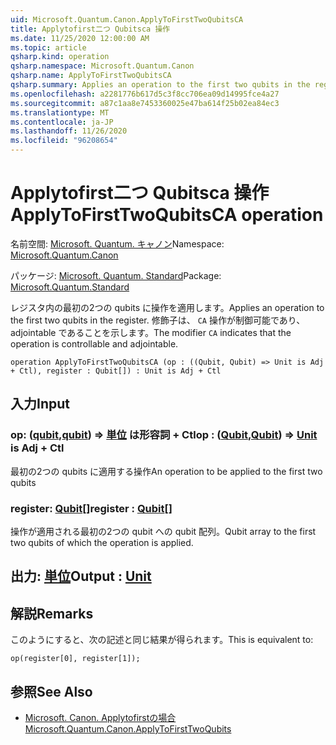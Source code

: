 ```yaml
---
uid: Microsoft.Quantum.Canon.ApplyToFirstTwoQubitsCA
title: Applytofirst二つ Qubitsca 操作
ms.date: 11/25/2020 12:00:00 AM
ms.topic: article
qsharp.kind: operation
qsharp.namespace: Microsoft.Quantum.Canon
qsharp.name: ApplyToFirstTwoQubitsCA
qsharp.summary: Applies an operation to the first two qubits in the register. The modifier `CA` indicates that the operation is controllable and adjointable.
ms.openlocfilehash: a2281776b617d5c3f8cc706ea09d14995fce4a27
ms.sourcegitcommit: a87c1aa8e7453360025e47ba614f25b02ea84ec3
ms.translationtype: MT
ms.contentlocale: ja-JP
ms.lasthandoff: 11/26/2020
ms.locfileid: "96208654"
---
```

# <a name="applytofirsttwoqubitsca-operation"></a><span data-ttu-id="2f703-102">Applytofirst二つ Qubitsca 操作</span><span class="sxs-lookup"><span data-stu-id="2f703-102">ApplyToFirstTwoQubitsCA operation</span></span>

<span data-ttu-id="2f703-103">名前空間: [Microsoft. Quantum. キャノン](xref:Microsoft.Quantum.Canon)</span><span class="sxs-lookup"><span data-stu-id="2f703-103">Namespace: [Microsoft.Quantum.Canon](xref:Microsoft.Quantum.Canon)</span></span>

<span data-ttu-id="2f703-104">パッケージ: [Microsoft. Quantum. Standard](https://nuget.org/packages/Microsoft.Quantum.Standard)</span><span class="sxs-lookup"><span data-stu-id="2f703-104">Package: [Microsoft.Quantum.Standard](https://nuget.org/packages/Microsoft.Quantum.Standard)</span></span>


<span data-ttu-id="2f703-105">レジスタ内の最初の2つの qubits に操作を適用します。</span><span class="sxs-lookup"><span data-stu-id="2f703-105">Applies an operation to the first two qubits in the register.</span></span>
<span data-ttu-id="2f703-106">修飾子は、 `CA` 操作が制御可能であり、adjointable であることを示します。</span><span class="sxs-lookup"><span data-stu-id="2f703-106">The modifier `CA` indicates that the operation is controllable and adjointable.</span></span>

```qsharp
operation ApplyToFirstTwoQubitsCA (op : ((Qubit, Qubit) => Unit is Adj + Ctl), register : Qubit[]) : Unit is Adj + Ctl
```


## <a name="input"></a><span data-ttu-id="2f703-107">入力</span><span class="sxs-lookup"><span data-stu-id="2f703-107">Input</span></span>

### <a name="op--qubitqubit--unit--is-adj--ctl"></a><span data-ttu-id="2f703-108">op: ([qubit](xref:microsoft.quantum.lang-ref.qubit),[qubit](xref:microsoft.quantum.lang-ref.qubit)) => [単位](xref:microsoft.quantum.lang-ref.unit)  は形容詞 + Ctl</span><span class="sxs-lookup"><span data-stu-id="2f703-108">op : ([Qubit](xref:microsoft.quantum.lang-ref.qubit),[Qubit](xref:microsoft.quantum.lang-ref.qubit)) => [Unit](xref:microsoft.quantum.lang-ref.unit)  is Adj + Ctl</span></span>

<span data-ttu-id="2f703-109">最初の2つの qubits に適用する操作</span><span class="sxs-lookup"><span data-stu-id="2f703-109">An operation to be applied to the first two qubits</span></span>


### <a name="register--qubit"></a><span data-ttu-id="2f703-110">register: [Qubit](xref:microsoft.quantum.lang-ref.qubit)[]</span><span class="sxs-lookup"><span data-stu-id="2f703-110">register : [Qubit](xref:microsoft.quantum.lang-ref.qubit)[]</span></span>

<span data-ttu-id="2f703-111">操作が適用される最初の2つの qubit への qubit 配列。</span><span class="sxs-lookup"><span data-stu-id="2f703-111">Qubit array to the first two qubits of which the operation is applied.</span></span>



## <a name="output--unit"></a><span data-ttu-id="2f703-112">出力: [単位](xref:microsoft.quantum.lang-ref.unit)</span><span class="sxs-lookup"><span data-stu-id="2f703-112">Output : [Unit](xref:microsoft.quantum.lang-ref.unit)</span></span>



## <a name="remarks"></a><span data-ttu-id="2f703-113">解説</span><span class="sxs-lookup"><span data-stu-id="2f703-113">Remarks</span></span>

<span data-ttu-id="2f703-114">このようにすると、次の記述と同じ結果が得られます。</span><span class="sxs-lookup"><span data-stu-id="2f703-114">This is equivalent to:</span></span>

```qsharp
op(register[0], register[1]);
```

## <a name="see-also"></a><span data-ttu-id="2f703-115">参照</span><span class="sxs-lookup"><span data-stu-id="2f703-115">See Also</span></span>

- [<span data-ttu-id="2f703-116">Microsoft. Canon. Applytofirstの場合</span><span class="sxs-lookup"><span data-stu-id="2f703-116">Microsoft.Quantum.Canon.ApplyToFirstTwoQubits</span></span>](xref:Microsoft.Quantum.Canon.ApplyToFirstTwoQubits)